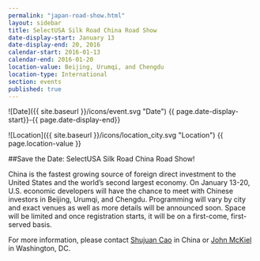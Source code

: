 ```yaml
---
permalink: "japan-road-show.html"
layout: sidebar
title: SelectUSA Silk Road China Road Show
date-display-start: January 13
date-display-end: 20, 2016
calendar-start: 2016-01-13
calendar-end: 2016-01-20
location-value: Beijing, Urumqi, and Chengdu
location-type: International
section: events
published: true
---
```


![Date]({{ site.baseurl }}/icons/event.svg "Date") {{ page.date-display-start}}-{{ page.date-display-end}}

![Location]({{ site.baseurl }}/icons/location_city.svg "Location") {{ page.location-value }}

##Save the Date: SelectUSA Silk Road China Road Show!

China is the fastest growing source of foreign direct investment to the United States and the world’s second largest economy. On January 13-20, U.S. economic developers will have the chance to meet with Chinese investors in Beijing, Urumqi, and Chengdu. Programming will vary by city and exact venues as well as more details will be announced soon. Space will be limited and once registration starts, it will be on a first-come, first-served basis.

For more information, please contact [Shujuan Cao](Shujuan.cao@trade.gov) in China or [John McKiel](john.mckiel@trade.gov) in Washington, DC.
